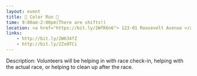 ```yaml
---
layout: event
title: 🎨 Color Run 🏃
time: 9:00am-2:00pm(There are shifts!)
location: <a href="https://bit.ly/2WfK6n6"> 123-01 Roosevelt Avenue </a>, Queens
links:
    - http://bit.ly/2W634fZ
    - http://bit.ly/2ZxOTCi
---
```

Description: Volunteers will be helping in with race check-in, helping with the actual race, or helping to clean up after the race.
